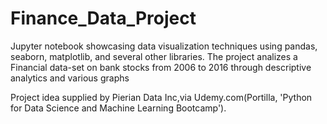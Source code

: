 # Finance_Data_Project
Jupyter notebook showcasing data visualization techniques using pandas, seaborn, matplotlib, and several other libraries. The project analizes a Financial data-set on bank stocks from 2006 to 2016 through descriptive analytics and various graphs

Project idea supplied by Pierian Data Inc,via Udemy.com(Portilla, 'Python for Data Science and Machine Learning Bootcamp').
